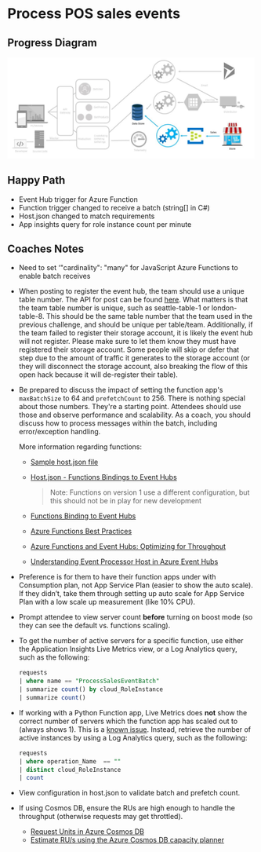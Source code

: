 # Process POS sales events

## Progress Diagram

![Process POS sales event progress diagram](images/process-pos-sales-event-progress-diagram.jpg)

## Happy Path

* Event Hub trigger for Azure Function
* Function trigger changed to receive a batch (string[] in C#)
* Host.json changed to match requirements
* App insights query for role instance count per minute

## Coaches Notes

* Need to set ‘"cardinality": "many" for JavaScript Azure Functions to enable batch receives

* When posting to register the event hub, the team should use a unique table number.  The API for post can be found [here](https://petstore.swagger.io/?url=https://serverlessohmanagementapi.azurewebsites.net/api/definition).  What matters is that the team table number is unique, such as seattle-table-1 or london-table-8.  This should be the same table number that the team used in the previous challenge, and should be unique per table/team.  Additionally, if the team failed to register their storage account, it is likely the event hub will not register.  Please make sure to let them know they must have registered their storage account.  Some people will skip or defer that step due to the amount of traffic it generates to the storage account (or they will disconnect the storage account, also breaking the flow of this open hack because it will de-register their table).

* Be prepared to discuss the impact of setting the function app's ```maxBatchSize``` to 64 and ```prefetchCount``` to 256.  There is nothing special about those numbers.  They're a starting point.  Attendees should use those and observe performance and scalability. As a coach, you should discuss how to process messages within the batch, including error/exception handling.  

    More information regarding functions:

    * [Sample host.json file](https://docs.microsoft.com/en-us/azure/azure-functions/functions-host-json)

    * [Host.json - Functions Bindings to Event Hubs](https://docs.microsoft.com/en-us/azure/azure-functions/functions-bindings-event-hubs-trigger?tabs=csharp#hostjson-properties)  

        >Note: Functions on version 1 use a different configuration, but this should not be in play for new development

    * [Functions Binding to Event Hubs](https://docs.microsoft.com/azure/azure-functions/functions-bindings-event-hubs)

    * [Azure Functions Best Practices](https://docs.microsoft.com/en-us/azure/azure-functions/functions-best-practices)  

    * [Azure Functions and Event Hubs: Optimizing for Throughput](https://medium.com/@iizotov/azure-functions-and-event-hubs-optimising-for-throughput-549c7acd2b75)  

    * [Understanding Event Processor Host in Azure Event Hubs](https://channel9.msdn.com/Shows/On-NET/Understanding-the-Event-Processor-Host-in-Azure-Event-Hubs)

* Preference is for them to have their function apps under with Consumption plan, not App Service Plan (easier to show the auto scale). If they didn’t, take them through setting up auto scale for App Service Plan with a low scale up measurement (like 10% CPU).

* Prompt attendee to view server count **before** turning on boost mode (so they can see the default vs. functions scaling).

* To get the number of active servers for a specific function, use either the Application Insights Live Metrics view, or a Log Analytics query, such as the following:

    ```sql
    requests
    | where name == "ProcessSalesEventBatch"
    | summarize count() by cloud_RoleInstance  
    | summarize count()
    ```

* If working with a Python Function app, Live Metrics does **not** show the correct number of servers which the function app has scaled out to (always shows 1). This is a [known issue](https://github.com/Azure/azure-functions-python-worker/issues/35). Instead, retrieve the number of active instances by using a Log Analytics query, such as the following:

    ```sql
    requests
    | where operation_Name  == ""
    | distinct cloud_RoleInstance
    | count
    ```

* View configuration in host.json to validate batch and prefetch count.

* If using Cosmos DB, ensure the RUs are high enough to handle the throughput (otherwise requests may get throttled).
    * [Request Units in Azure Cosmos DB](https://docs.microsoft.com/azure/cosmos-db/request-units)
    * [Estimate RU/s using the Azure Cosmos DB capacity planner](https://docs.microsoft.com/azure/cosmos-db/estimate-ru-with-capacity-planner)
